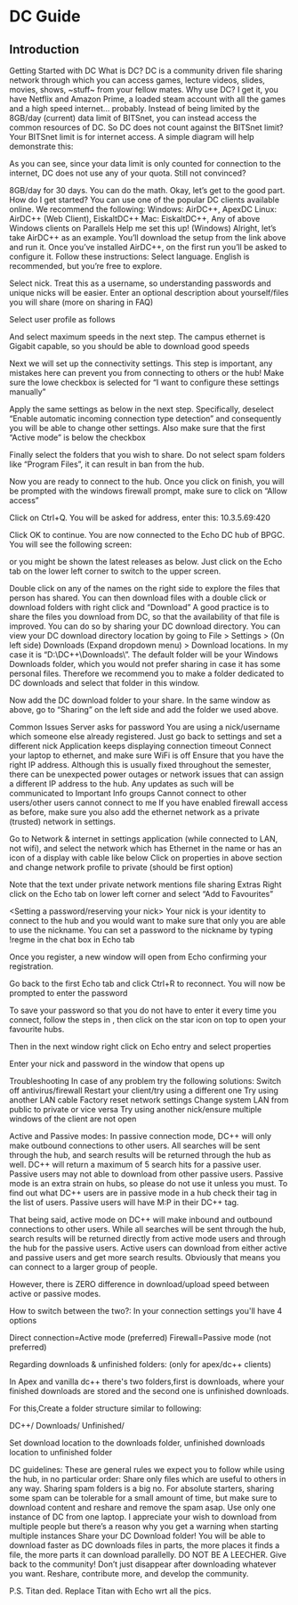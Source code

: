 # DC Guide

## Introduction


Getting Started with DC
What is DC?
DC is a community driven file sharing network through which you can access games, lecture videos, slides, movies, shows, ~stuff~ from your fellow mates.
Why use DC?
I get it, you have Netflix and Amazon Prime, a loaded steam account with all the games and a high speed internet… probably. Instead of being limited by the 8GB/day (current) data limit of BITSnet, you can instead access the common resources of DC.
So DC does not count against the BITSnet limit?
Your BITSnet limit is for internet access. A simple diagram will help demonstrate this:

As you can see, since your data limit is only counted for connection to the internet, DC does not use any of your quota. Still not convinced?

8GB/day for 30 days. You can do the math.
Okay, let’s get to the good part. How do I get started?
You can use one of the popular DC clients available online. We recommend the following:
Windows: AirDC++, ApexDC
Linux: AirDC++ (Web Client), EiskaltDC++
Mac: EiskaltDC++, Any of above Windows clients on Parallels
Help me set this up! (Windows)
Alright, let’s take AirDC++ as an example. You’ll download the setup from the link above and run it. Once you’ve installed AirDC++, on the first run you’ll be asked to configure it. Follow these instructions:
Select language. English is recommended, but you’re free to explore.

Select nick. Treat this as a username, so understanding passwords and unique nicks will be easier. Enter an optional description about yourself/files you will share (more on sharing in FAQ)

Select user profile as follows

And select maximum speeds in the next step. The campus ethernet is Gigabit capable, so you should be able to download good speeds

Next we will set up the connectivity settings. This step is important, any mistakes here can prevent you from connecting to others or the hub!
Make sure the lowe checkbox is selected for “I want to configure these settings manually”

Apply the same settings as below in the next step. Specifically, deselect “Enable automatic incoming connection type detection” and consequently you will be able to change other settings. Also make sure that the first “Active mode” is below the checkbox

Finally select the folders that you wish to share. Do not select spam folders like “Program Files”, it can result in ban from the hub.

Now you are ready to connect to the hub. Once you click on finish, you will be prompted with the windows firewall prompt, make sure to click on “Allow access”

Click on Ctrl+Q. You will be asked for address, enter this: 10.3.5.69:420

Click OK to continue.
You are now connected to the Echo DC hub of BPGC. You will see the following screen:


or you might be shown the latest releases as below. Just click on the Echo tab on the lower left corner to switch to the upper screen.

Double click on any of the names on the right side to explore the files that person has shared. You can then download files with a double click or download folders with right click and “Download”
<Resharing>
A good practice is to share the files you download from DC, so that the availability of that file is improved. You can do so by sharing your DC download directory. You can view your DC download directory location by going to File > Settings > (On left side) Downloads (Expand dropdown menu) > Download locations. In my case it is “D:\DC++\Downloads\”.
The default folder will be your Windows Downloads folder, which you would not prefer sharing in case it has some personal files. Therefore we recommend you to make a folder dedicated to DC downloads and select that folder in this window.

Now add the DC download folder to your share. In the same window as above, go to “Sharing” on the left side and add the folder we used above.

Common Issues
Server asks for password
You are using a nick/username which someone else already registered. Just go back to settings and set a different nick
Application keeps displaying connection timeout
Connect your laptop to ethernet, and make sure WiFi is off
Ensure that you have the right IP address. Although this is usually fixed throughout the semester, there can be unexpected power outages or network issues that can assign a different IP address to the hub. Any updates as such will be communicated to Important Info groups
Cannot connect to other users/other users cannot connect to me
If you have enabled firewall access as before, make sure you also add the ethernet network as a private (trusted) network in settings.

Go to Network & internet in settings application (while connected to LAN, not wifi), and select the network which has Ethernet in the name or has an icon of a display with cable like below
Click on properties in above section and change network profile to private (should be first option)

Note that the text under private network mentions file sharing
Extras
<Auto Connecting to Echo on startup>
Right click on the Echo tab on lower left corner and select “Add to Favourites”

<Setting a password/reserving your nick>
Your nick is your identity to connect to the hub and you would want to make sure that only you are able to use the nickname. You can set a password to the nickname by typing !regme <password> in the chat box in Echo tab

Once you register, a new window will open from Echo confirming your registration.

Go back to the first Echo tab and click Ctrl+R to reconnect. You will now be prompted to enter the password 

To save your password so that you do not have to enter it every time you connect, follow the steps in <Auto Connecting to Echo on startup>, then click on the star icon on top to open your favourite hubs.

Then in the next window right click on Echo entry and select properties

Enter your nick and password in the window that opens up

Troubleshooting
In case of any problem try the following solutions:
Switch off antivirus/firewall
Restart your client/try using a different one
Try using another LAN cable
Factory reset network settings
Change system LAN from public to private or vice versa
Try using another nick/ensure multiple windows of the client are not open

Active and Passive modes:
In passive connection mode, DC++ will only make outbound connections to other users. All searches will be sent through the hub, and search results will be returned through the hub as well. DC++ will return a maximum of 5 search hits for a passive user. Passive users may not able to download from other passive users. Passive mode is an extra strain on hubs, so please do not use it unless you must. To find out what DC++ users are in passive mode in a hub check their tag in the list of users. Passive users will have M:P in their DC++ tag.

That being said, active mode on DC++ will make inbound and outbound connections to other users. While all searches will be sent through the hub, search results will be returned directly from active mode users and through the hub for the passive users. Active users can download from either active and passive users and get more search results. Obviously that means you can connect to a larger group of people.

However, there is ZERO difference in download/upload speed between active or passive modes.

How to switch between the two?:
In your connection settings you'll have 4 options

Direct connection=Active mode (preferred)
Firewall=Passive mode (not preferred)


Regarding downloads & unfinished folders:
(only for apex/dc++ clients)

In Apex and vanilla dc++ there's two folders,first is downloads, where your finished downloads are stored and the second one is unfinished downloads.

For this,Create a folder structure similar to following:

DC++/
    Downloads/
    Unfinished/

Set download location to the downloads folder, unfinished downloads location to unfinished folder



DC guidelines:
These are general rules we expect you to follow while using the hub, in no particular order:
Share only files which are useful to others in any way. Sharing spam folders is a big no. For absolute starters, sharing some spam can be tolerable for a small amount of time, but make sure to download content and reshare and remove the spam asap.
Use only one instance of DC from one laptop. I appreciate your wish to download from multiple people but there’s a reason why you get a warning when starting multiple instances
Share your DC Download folder! You will be able to download faster as DC downloads files in parts, the more places it finds a file, the more parts it can download parallelly.
DO NOT BE A LEECHER. Give back to the community! Don’t just disappear after downloading whatever you want. Reshare, contribute more, and develop the community.

P.S. Titan ded. Replace Titan with Echo wrt all the pics.
